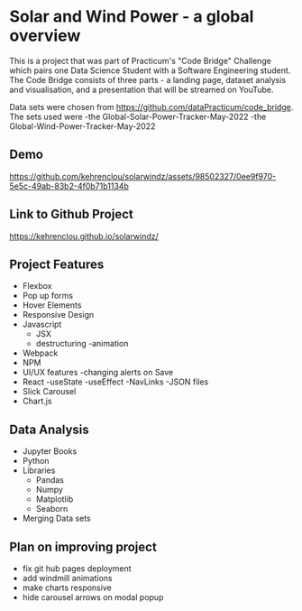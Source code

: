 # Solar and Wind Power - a global overview

This is a project that was part of Practicum's "Code Bridge" Challenge which pairs one Data Science Student with a Software Engineering student. The Code Bridge consists of three parts - a landing page, dataset analysis and visualisation, and a presentation that will be streamed on YouTube.

Data sets were chosen from https://github.com/dataPracticum/code_bridge.
The sets used were
-the Global-Solar-Power-Tracker-May-2022
-the Global-Wind-Power-Tracker-May-2022

## Demo
https://github.com/kehrenclou/solarwindz/assets/98502327/0ee9f970-5e5c-49ab-83b2-4f0b71b1134b

## Link to Github Project
https://kehrenclou.github.io/solarwindz/

## Project Features

- Flexbox
- Pop up forms
- Hover Elements
- Responsive Design
- Javascript
  - JSX
  - destructuring
    -animation
- Webpack
- NPM
- UI/UX features
  -changing alerts on Save
- React
  -useState
  -useEffect
  -NavLinks
  -JSON files
- Slick Carousel
- Chart.js

## Data Analysis

- Jupyter Books
- Python
- Libraries
  - Pandas
  - Numpy
  - Matplotlib
  - Seaborn
- Merging Data sets



## Plan on improving project

- fix git hub pages deployment
- add windmill animations
- make charts responsive
- hide carousel arrows on modal popup
